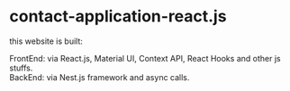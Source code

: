 # contact-application-react.js
this website is built:

FrontEnd: via React.js, Material UI, Context API, React Hooks and other js stuffs.   
BackEnd: via Nest.js framework and async calls.